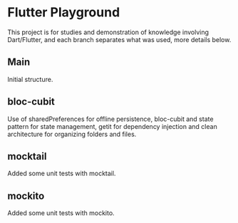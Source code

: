 # Flutter Playground

This project is for studies and demonstration of knowledge involving Dart/Flutter, and each branch separates what was used, more details below.

## Main

Initial structure.

## bloc-cubit

Use of sharedPreferences for offline persistence, bloc-cubit and state pattern for state management, getit for dependency injection and clean architecture for organizing folders and files.

## mocktail

Added some unit tests with mocktail.

## mockito

Added some unit tests with mockito.


